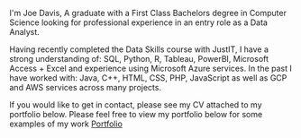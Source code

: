 I'm Joe Davis, A graduate with a First Class Bachelors degree in Computer Science looking for professional experience in an entry role as a Data Analyst.

Having recently completed the Data Skills course with JustIT, I have a strong understanding of: SQL, Python, R, Tableau, PowerBI, Microsoft Access + Excel and experience using Microsoft Azure services.
In the past I have worked with: Java, C++, HTML, CSS, PHP, JavaScript as well as GCP and AWS services across many projects.

If you would like to get in contact, please see my CV attached to my portfolio below.
Please feel free to view my portfolio below for some examples of my work
<a href="https://JoeDavisGithub.github.io">Portfolio</a>
